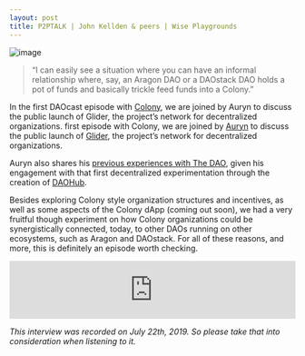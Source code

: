 ```yaml
---
layout: post
title: P2PTALK | John Kellden & peers | Wise Playgrounds
---
```


![image](/assets/images/banners/s02e05.png)

> “I can easily see a situation where you can have an informal relationship where, say, an Aragon DAO or a DAOstack DAO holds a pot of funds and basically trickle feed funds into a Colony.”


In the first DAOcast episode with [Colony](https://colony.io/), we are joined by Auryn to discuss the public launch of Glider, the project’s network for decentralized organizations.  first episode with Colony, we are joined by [Auryn](https://twitter.com/auryn_macmillan) to discuss the public launch of [Glider](https://blog.colony.io/glider-has-launched/), the project’s network for decentralized organizations.

Auryn also shares his [previous experiences with The DAO](https://blog.daohub.org/back-to-our-roots-31a56058ad22), given his engagement with that first decentralized experimentation through the creation of [DAOHub](https://blog.daohub.org/).

Besides exploring Colony style organization structures and incentives, as well as some aspects of the Colony dApp (coming out soon), we had a very fruitful though experiment on how Colony organizations could be synergistically connected, today, to other DAOs running on other ecosystems, such as Aragon and DAOstack.
For all of these reasons, and more, this is definitely an episode worth checking.

<iframe src="https://anchor.fm/daocast/embed/episodes/Auryn-Macmillan--Colony-e4odud" height="102px" width="100%" frameborder="0" scrolling="no"></iframe>

*This interview was recorded on July 22th, 2019. So please take that into consideration when listening to it.*
